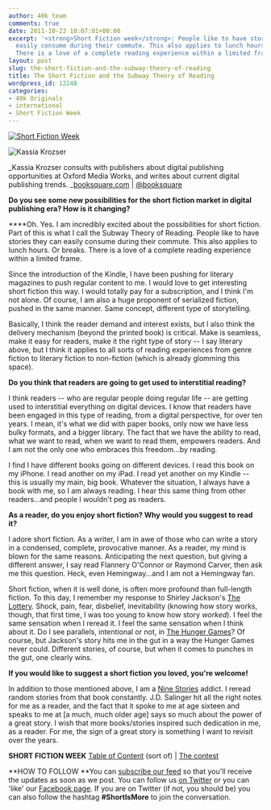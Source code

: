 ```yaml
---
author: 40k team
comments: true
date: 2011-10-23 18:07:01+00:00
excerpt: '<strong>Short Fiction week</strong>: People like to have stories they can
  easily consume during their commute. This also applies to lunch hours. Or breaks.
  There is a love of a complete reading experience within a limited frame.'
layout: post
slug: the-short-fiction-and-the-subway-theory-of-reading
title: The Short Fiction and the Subway Theory of Reading
wordpress_id: 12248
categories:
- 40k Originals
- international
- Short Fiction Week
---
```


[![Short Fiction Week](http://www.40kbooks.com/wp-content/uploads/SFWlogolungo.jpg)](http://www.40kbooks.com/?page_id=12346)

![Kassia Krozser](http://www.40kbooks.com/wp-content/uploads/SFW_Kassia.jpg)

_Kassia Krozser consults with publishers about digital publishing opportunities at Oxford Media Works, and writes about current digital publishing trends.
_[booksquare.com](http://www.booksquare.com/) | [@booksquare](http://twitter.com/#!/booksquare)

**Do you see some new possibilities for the short fiction market in digital publishing era? How is it changing?**

****Oh. Yes. I am incredibly excited about the possibilities for short fiction. Part of this is what I call the Subway Theory of Reading. People like to have stories they can easily consume during their commute. This also applies to lunch hours. Or breaks. There is a love of a complete reading experience within a limited frame.

Since the introduction of the Kindle, I have been pushing for literary magazines to push regular content to me. I would love to get interesting short fiction this way. I would totally pay for a subscription, and I think I'm not alone. Of course, I am also a huge proponent of serialized fiction, pushed in the same manner. Same concept, different type of storytelling.

Basically, I think the reader demand and interest exists, but I also think the delivery mechanism (beyond the printed book) is critical. Make is seamless, make it easy for readers, make it the right type of story -- I say literary above, but I think it applies to all sorts of reading experiences from genre fiction to literary fiction to non-fiction (which is already glomming this space).

**Do you think that readers are going to get used to interstitial reading?**

I think readers -- who are regular people doing regular life -- are getting used to interstitial everything on digital devices. I know that readers have been engaged in this type of reading, from a digital perspective, for over ten years. I mean, it's what we did with paper books, only now we have less bulky formats, and a bigger library. The fact that we have the ability to read, what we want to read, when we want to read them, empowers readers. And I am not the only one who embraces this freedom...by reading.

I find I have different books going on different devices. I read this book on my iPhone. I read another on my iPad. I read yet another on my Kindle -- this is usually my main, big book. Whatever the situation, I always have a book with me, so I am always reading. I hear this same thing from other readers...and people I wouldn't peg as readers.

**As a reader, do you enjoy short fiction? Why would you suggest to read it?**

I adore short fiction. As a writer, I am in awe of those who can write a story in a condensed, complete, provocative manner. As a reader, my mind is blown for the same reasons. Anticipating the next question, but giving a different answer, I say read Flannery O'Connor or Raymond Carver, then ask me this question. Heck, even Hemingway...and I am not a Hemingway fan.

Short fiction, when it is well done, is often more profound than full-length fiction. To this day, I remember my response to Shirley Jackson's [The Lottery](http://www.amazon.com/Lottery-Stories-Penguin-Classics-ebook/dp/B002RUA58S/ref=sr_1_2?s=digital-text&ie=UTF8&qid=1319388653&sr=1-2). Shock, pain, fear, disbelief, inevitability (knowing how story works, though, that first time, I was too young to know how story *worked*). I feel the same sensation when I reread it. I feel the same sensation when I think about it. Do I see parallels, intentional or not, in [The Hunger Games](http://www.amazon.com/The-Hunger-Games-ebook/dp/B002MQYOFW/ref=sr_1_1?s=digital-text&ie=UTF8&qid=1319388732&sr=1-1)? Of course, but Jackson's story hits me in the gut in a way the Hunger Games never could. Different stories, of course, but when it comes to punches in the gut, one clearly wins.

**If you would like to suggest a short fiction you loved, you're welcome!**

In addition to those mentioned above, I am a [Nine Stories](http://www.amazon.com/Nine-Stories-J-D-Salinger/dp/0316769509) addict. I reread random stories from that book constantly. J.D. Salinger hit all the right notes for me as a reader, and the fact that it spoke to me at age sixteen and speaks to me at [a much, much older age] says so much about the power of a great story. I wish that more books/stories inspired such dedication in me, as a reader. For me, the sign of a great story is something I want to revisit over the years.

**SHORT FICTION WEEK**
[Table of Content](http://www.40kbooks.com/?page_id=12346) (sort of) | [The contest](http://www.40kbooks.com/?p=12310)

**HOW TO FOLLOW
**You can [subscribe our feed](feed://www.40kbooks.com/?feed=rss2) so that you'll receive the updates as soon as we post. You can follow us [on Twitter](http://twitter.com/#!/40kBooks) or you can 'like' our [Facebook page](http://www.facebook.com/40kbooks).
If you are on Twitter (if not, you should be) you can also follow the hashtag **#ShortIsMore** to join the conversation.








